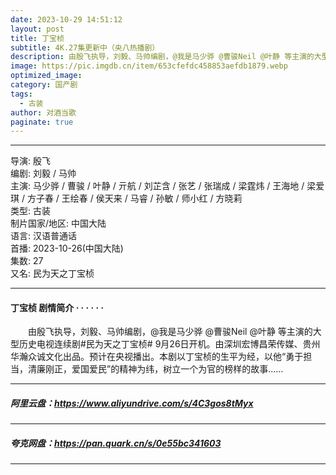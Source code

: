 ```yaml
---
date: 2023-10-29 14:51:12
layout: post
title: 丁宝桢
subtitle: 4K.27集更新中（央八热播剧）
description: 由殷飞执导，刘毅、马帅编剧，@我是马少骅 @曹骏Neil @叶静 等主演的大型历史电视连续剧#民为天之丁宝桢# 9月26日开机。由深圳宏博昌荣传媒、贵州华瀚众诚文化出品.....
image: https://pic.imgdb.cn/item/653cfefdc458853aefdb1879.webp
optimized_image: 
category: 国产剧
tags:
  - 古装
author: 对酒当歌
paginate: true
---
```


---

导演: 殷飞  
编剧: 刘毅 / 马帅  
主演: 马少骅 / 曹骏 / 叶静 / 亓航 / 刘芷含 / 张艺 / 张瑞成 / 梁霆炜 / 王海地 / 梁爱琪 / 方子春 / 王绘春 / 侯天来 / 马睿 / 孙敏 / 师小红 / 方晓莉  
类型: 古装  
制片国家/地区: 中国大陆  
语言: 汉语普通话  
首播: 2023-10-26(中国大陆)  
集数: 27  
又名: 民为天之丁宝桢  

---

#### 丁宝桢 剧情简介 · · · · · ·

　　由殷飞执导，刘毅、马帅编剧，@我是马少骅 @曹骏Neil @叶静 等主演的大型历史电视连续剧#民为天之丁宝桢# 9月26日开机。由深圳宏博昌荣传媒、贵州华瀚众诚文化出品。预计在央视播出。本剧以丁宝桢的生平为经，以他“勇于担当，清廉刚正，爱国爱民”的精神为纬，树立一个为官的榜样的故事……

---

##### 阿里云盘：<https://www.aliyundrive.com/s/4C3gos8tMyx>

---

##### 夸克网盘：<https://pan.quark.cn/s/0e55bc341603>

---
